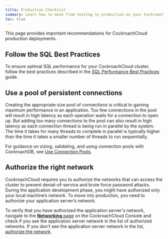 ```yaml
---
title: Production Checklist
summary: Learn how to move from testing to production on your CockroachCloud cluster.
toc: true
---
```


This page provides important recommendations for CockroachCloud production deployments.

## Follow the SQL Best Practices

To ensure optimal SQL performance for your CockroachCloud cluster, follow the best practices described in the [SQL Performance Best Practices](../{{site.versions["stable"]}}/performance-best-practices-overview.html) guide.

## Use a pool of persistent connections

Creating the appropriate size pool of connections is critical to gaining maximum performance in an application. Too few connections in the pool will result in high latency as each operation waits for a connection to open up. But adding too many connections to the pool can also result in high latency as each connection thread is being run in parallel by the system. The time it takes for many threads to complete in parallel is typically higher than the time it takes a smaller number of threads to run sequentially.

For guidance on sizing, validating, and using connection pools with CockroachDB, see [Use Connection Pools](../{{site.versions["stable"]}}/connection-pooling.html).

## Authorize the right network

CockroachCloud requires you to authorize the networks that can access the cluster to prevent denial-of-service and brute force password attacks. During the application development phase, you might have authorized only your local machine’s network. To move into production, you need to authorize your application server’s network.

To verify that you have authorized the application server's network, navigate to the [**Networking** page](connect-to-your-cluster.html#step-1-authorize-your-network) on the CockroachCloud Console and check if you see the application server network in the list of authorized networks. If you don't see the application server network in the list, [authorize the network](connect-to-your-cluster.html#step-1-authorize-your-network).
